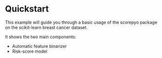# Quickstart

This example will guide you through a basic usage of the scorepyo package on the scikit-learn breast cancer dataset.

It shows the two main components:
* Automatic feature binarizer
* Risk-score model
